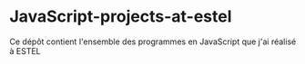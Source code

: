 # JavaScript-projects-at-estel
Ce dépôt contient l'ensemble des programmes en JavaScript que j'ai réalisé à ESTEL
